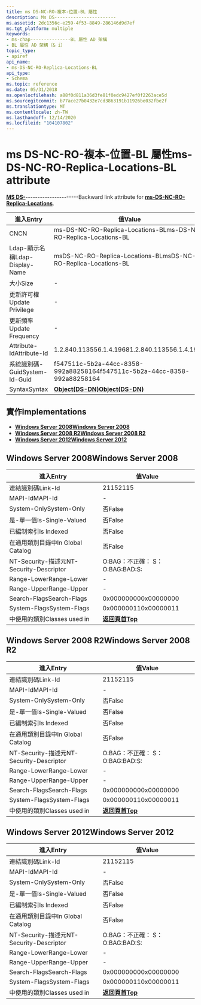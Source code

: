```yaml
---
title: ms DS-NC-RO-複本-位置-BL 屬性
description: Ms DS-----------------------
ms.assetid: 2dc1356c-e259-4f53-8849-286146d9d7ef
ms.tgt_platform: multiple
keywords:
- ms-chap---------------BL 屬性 AD 架構
- BL 屬性 AD 架構（& i）
topic_type:
- apiref
api_name:
- ms-DS-NC-RO-Replica-Locations-BL
api_type:
- Schema
ms.topic: reference
ms.date: 05/31/2018
ms.openlocfilehash: a88f0d811a36d3fe81f0edc9427ef0f2263ace5d
ms.sourcegitcommit: b77ace27b0432e7cd3863191b11926be032fbe2f
ms.translationtype: MT
ms.contentlocale: zh-TW
ms.lasthandoff: 12/14/2020
ms.locfileid: "104107802"
---
```

# <a name="ms-ds-nc-ro-replica-locations-bl-attribute"></a><span data-ttu-id="ce4c1-105">ms DS-NC-RO-複本-位置-BL 屬性</span><span class="sxs-lookup"><span data-stu-id="ce4c1-105">ms-DS-NC-RO-Replica-Locations-BL attribute</span></span>

<span data-ttu-id="ce4c1-106">[**MS DS-**](a-msds-nc-ro-replica-locations.md)----------------------</span><span class="sxs-lookup"><span data-stu-id="ce4c1-106">Backward link attribute for [**ms-DS-NC-RO-Replica-Locations**](a-msds-nc-ro-replica-locations.md).</span></span>



| <span data-ttu-id="ce4c1-107">進入</span><span class="sxs-lookup"><span data-stu-id="ce4c1-107">Entry</span></span> | <span data-ttu-id="ce4c1-108">值</span><span class="sxs-lookup"><span data-stu-id="ce4c1-108">Value</span></span> |
|-------------------|-----------------------------------------|
| <span data-ttu-id="ce4c1-109">CN</span><span class="sxs-lookup"><span data-stu-id="ce4c1-109">CN</span></span>                | <span data-ttu-id="ce4c1-110">ms-DS-NC-RO-Replica-Locations-BL</span><span class="sxs-lookup"><span data-stu-id="ce4c1-110">ms-DS-NC-RO-Replica-Locations-BL</span></span>        |
| <span data-ttu-id="ce4c1-111">Ldap-顯示名稱</span><span class="sxs-lookup"><span data-stu-id="ce4c1-111">Ldap-Display-Name</span></span> | <span data-ttu-id="ce4c1-112">msDS-NC-RO-Replica-Locations-BL</span><span class="sxs-lookup"><span data-stu-id="ce4c1-112">msDS-NC-RO-Replica-Locations-BL</span></span>         |
| <span data-ttu-id="ce4c1-113">大小</span><span class="sxs-lookup"><span data-stu-id="ce4c1-113">Size</span></span>              | \-                                      |
| <span data-ttu-id="ce4c1-114">更新許可權</span><span class="sxs-lookup"><span data-stu-id="ce4c1-114">Update Privilege</span></span>  | \-                                      |
| <span data-ttu-id="ce4c1-115">更新頻率</span><span class="sxs-lookup"><span data-stu-id="ce4c1-115">Update Frequency</span></span>  | \-                                      |
| <span data-ttu-id="ce4c1-116">Attribute-Id</span><span class="sxs-lookup"><span data-stu-id="ce4c1-116">Attribute-Id</span></span>      | <span data-ttu-id="ce4c1-117">1.2.840.113556.1.4.1968</span><span class="sxs-lookup"><span data-stu-id="ce4c1-117">1.2.840.113556.1.4.1968</span></span>                 |
| <span data-ttu-id="ce4c1-118">系統識別碼-Guid</span><span class="sxs-lookup"><span data-stu-id="ce4c1-118">System-Id-Guid</span></span>    | <span data-ttu-id="ce4c1-119">f547511c-5b2a-44cc-8358-992a88258164</span><span class="sxs-lookup"><span data-stu-id="ce4c1-119">f547511c-5b2a-44cc-8358-992a88258164</span></span>    |
| <span data-ttu-id="ce4c1-120">Syntax</span><span class="sxs-lookup"><span data-stu-id="ce4c1-120">Syntax</span></span>            | [<span data-ttu-id="ce4c1-121">**Object(DS-DN)**</span><span class="sxs-lookup"><span data-stu-id="ce4c1-121">**Object(DS-DN)**</span></span>](s-object-ds-dn.md) |



## <a name="implementations"></a><span data-ttu-id="ce4c1-122">實作</span><span class="sxs-lookup"><span data-stu-id="ce4c1-122">Implementations</span></span>

-   [<span data-ttu-id="ce4c1-123">**Windows Server 2008**</span><span class="sxs-lookup"><span data-stu-id="ce4c1-123">**Windows Server 2008**</span></span>](#windows-server-2008)
-   [<span data-ttu-id="ce4c1-124">**Windows Server 2008 R2**</span><span class="sxs-lookup"><span data-stu-id="ce4c1-124">**Windows Server 2008 R2**</span></span>](#windows-server-2008-r2)
-   [<span data-ttu-id="ce4c1-125">**Windows Server 2012**</span><span class="sxs-lookup"><span data-stu-id="ce4c1-125">**Windows Server 2012**</span></span>](#windows-server-2012)

## <a name="windows-server-2008"></a><span data-ttu-id="ce4c1-126">Windows Server 2008</span><span class="sxs-lookup"><span data-stu-id="ce4c1-126">Windows Server 2008</span></span>



| <span data-ttu-id="ce4c1-127">進入</span><span class="sxs-lookup"><span data-stu-id="ce4c1-127">Entry</span></span> | <span data-ttu-id="ce4c1-128">值</span><span class="sxs-lookup"><span data-stu-id="ce4c1-128">Value</span></span> |
|------------------------|---------------------------------|
| <span data-ttu-id="ce4c1-129">連結識別碼</span><span class="sxs-lookup"><span data-stu-id="ce4c1-129">Link-Id</span></span>                | <span data-ttu-id="ce4c1-130">2115</span><span class="sxs-lookup"><span data-stu-id="ce4c1-130">2115</span></span>                            |
| <span data-ttu-id="ce4c1-131">MAPI-Id</span><span class="sxs-lookup"><span data-stu-id="ce4c1-131">MAPI-Id</span></span>                | \-                              |
| <span data-ttu-id="ce4c1-132">System-Only</span><span class="sxs-lookup"><span data-stu-id="ce4c1-132">System-Only</span></span>            | <span data-ttu-id="ce4c1-133">否</span><span class="sxs-lookup"><span data-stu-id="ce4c1-133">False</span></span>                           |
| <span data-ttu-id="ce4c1-134">是-單一值</span><span class="sxs-lookup"><span data-stu-id="ce4c1-134">Is-Single-Valued</span></span>       | <span data-ttu-id="ce4c1-135">否</span><span class="sxs-lookup"><span data-stu-id="ce4c1-135">False</span></span>                           |
| <span data-ttu-id="ce4c1-136">已編制索引</span><span class="sxs-lookup"><span data-stu-id="ce4c1-136">Is Indexed</span></span>             | <span data-ttu-id="ce4c1-137">否</span><span class="sxs-lookup"><span data-stu-id="ce4c1-137">False</span></span>                           |
| <span data-ttu-id="ce4c1-138">在通用類別目錄中</span><span class="sxs-lookup"><span data-stu-id="ce4c1-138">In Global Catalog</span></span>      | <span data-ttu-id="ce4c1-139">否</span><span class="sxs-lookup"><span data-stu-id="ce4c1-139">False</span></span>                           |
| <span data-ttu-id="ce4c1-140">NT-Security-描述元</span><span class="sxs-lookup"><span data-stu-id="ce4c1-140">NT-Security-Descriptor</span></span> | <span data-ttu-id="ce4c1-141">O:BAG：不正確： S：</span><span class="sxs-lookup"><span data-stu-id="ce4c1-141">O:BAG:BAD:S:</span></span>                    |
| <span data-ttu-id="ce4c1-142">Range-Lower</span><span class="sxs-lookup"><span data-stu-id="ce4c1-142">Range-Lower</span></span>            | \-                              |
| <span data-ttu-id="ce4c1-143">Range-Upper</span><span class="sxs-lookup"><span data-stu-id="ce4c1-143">Range-Upper</span></span>            | \-                              |
| <span data-ttu-id="ce4c1-144">Search-Flags</span><span class="sxs-lookup"><span data-stu-id="ce4c1-144">Search-Flags</span></span>           | <span data-ttu-id="ce4c1-145">0x00000000</span><span class="sxs-lookup"><span data-stu-id="ce4c1-145">0x00000000</span></span>                      |
| <span data-ttu-id="ce4c1-146">System-Flags</span><span class="sxs-lookup"><span data-stu-id="ce4c1-146">System-Flags</span></span>           | <span data-ttu-id="ce4c1-147">0x00000011</span><span class="sxs-lookup"><span data-stu-id="ce4c1-147">0x00000011</span></span>                      |
| <span data-ttu-id="ce4c1-148">中使用的類別</span><span class="sxs-lookup"><span data-stu-id="ce4c1-148">Classes used in</span></span>        | [<span data-ttu-id="ce4c1-149">**返回頁首**</span><span class="sxs-lookup"><span data-stu-id="ce4c1-149">**Top**</span></span>](c-top.md)<br/> |



## <a name="windows-server-2008-r2"></a><span data-ttu-id="ce4c1-150">Windows Server 2008 R2</span><span class="sxs-lookup"><span data-stu-id="ce4c1-150">Windows Server 2008 R2</span></span>



| <span data-ttu-id="ce4c1-151">進入</span><span class="sxs-lookup"><span data-stu-id="ce4c1-151">Entry</span></span> | <span data-ttu-id="ce4c1-152">值</span><span class="sxs-lookup"><span data-stu-id="ce4c1-152">Value</span></span> |
|------------------------|---------------------------------|
| <span data-ttu-id="ce4c1-153">連結識別碼</span><span class="sxs-lookup"><span data-stu-id="ce4c1-153">Link-Id</span></span>                | <span data-ttu-id="ce4c1-154">2115</span><span class="sxs-lookup"><span data-stu-id="ce4c1-154">2115</span></span>                            |
| <span data-ttu-id="ce4c1-155">MAPI-Id</span><span class="sxs-lookup"><span data-stu-id="ce4c1-155">MAPI-Id</span></span>                | \-                              |
| <span data-ttu-id="ce4c1-156">System-Only</span><span class="sxs-lookup"><span data-stu-id="ce4c1-156">System-Only</span></span>            | <span data-ttu-id="ce4c1-157">否</span><span class="sxs-lookup"><span data-stu-id="ce4c1-157">False</span></span>                           |
| <span data-ttu-id="ce4c1-158">是-單一值</span><span class="sxs-lookup"><span data-stu-id="ce4c1-158">Is-Single-Valued</span></span>       | <span data-ttu-id="ce4c1-159">否</span><span class="sxs-lookup"><span data-stu-id="ce4c1-159">False</span></span>                           |
| <span data-ttu-id="ce4c1-160">已編制索引</span><span class="sxs-lookup"><span data-stu-id="ce4c1-160">Is Indexed</span></span>             | <span data-ttu-id="ce4c1-161">否</span><span class="sxs-lookup"><span data-stu-id="ce4c1-161">False</span></span>                           |
| <span data-ttu-id="ce4c1-162">在通用類別目錄中</span><span class="sxs-lookup"><span data-stu-id="ce4c1-162">In Global Catalog</span></span>      | <span data-ttu-id="ce4c1-163">否</span><span class="sxs-lookup"><span data-stu-id="ce4c1-163">False</span></span>                           |
| <span data-ttu-id="ce4c1-164">NT-Security-描述元</span><span class="sxs-lookup"><span data-stu-id="ce4c1-164">NT-Security-Descriptor</span></span> | <span data-ttu-id="ce4c1-165">O:BAG：不正確： S：</span><span class="sxs-lookup"><span data-stu-id="ce4c1-165">O:BAG:BAD:S:</span></span>                    |
| <span data-ttu-id="ce4c1-166">Range-Lower</span><span class="sxs-lookup"><span data-stu-id="ce4c1-166">Range-Lower</span></span>            | \-                              |
| <span data-ttu-id="ce4c1-167">Range-Upper</span><span class="sxs-lookup"><span data-stu-id="ce4c1-167">Range-Upper</span></span>            | \-                              |
| <span data-ttu-id="ce4c1-168">Search-Flags</span><span class="sxs-lookup"><span data-stu-id="ce4c1-168">Search-Flags</span></span>           | <span data-ttu-id="ce4c1-169">0x00000000</span><span class="sxs-lookup"><span data-stu-id="ce4c1-169">0x00000000</span></span>                      |
| <span data-ttu-id="ce4c1-170">System-Flags</span><span class="sxs-lookup"><span data-stu-id="ce4c1-170">System-Flags</span></span>           | <span data-ttu-id="ce4c1-171">0x00000011</span><span class="sxs-lookup"><span data-stu-id="ce4c1-171">0x00000011</span></span>                      |
| <span data-ttu-id="ce4c1-172">中使用的類別</span><span class="sxs-lookup"><span data-stu-id="ce4c1-172">Classes used in</span></span>        | [<span data-ttu-id="ce4c1-173">**返回頁首**</span><span class="sxs-lookup"><span data-stu-id="ce4c1-173">**Top**</span></span>](c-top.md)<br/> |



## <a name="windows-server-2012"></a><span data-ttu-id="ce4c1-174">Windows Server 2012</span><span class="sxs-lookup"><span data-stu-id="ce4c1-174">Windows Server 2012</span></span>



| <span data-ttu-id="ce4c1-175">進入</span><span class="sxs-lookup"><span data-stu-id="ce4c1-175">Entry</span></span> | <span data-ttu-id="ce4c1-176">值</span><span class="sxs-lookup"><span data-stu-id="ce4c1-176">Value</span></span> |
|------------------------|---------------------------------|
| <span data-ttu-id="ce4c1-177">連結識別碼</span><span class="sxs-lookup"><span data-stu-id="ce4c1-177">Link-Id</span></span>                | <span data-ttu-id="ce4c1-178">2115</span><span class="sxs-lookup"><span data-stu-id="ce4c1-178">2115</span></span>                            |
| <span data-ttu-id="ce4c1-179">MAPI-Id</span><span class="sxs-lookup"><span data-stu-id="ce4c1-179">MAPI-Id</span></span>                | \-                              |
| <span data-ttu-id="ce4c1-180">System-Only</span><span class="sxs-lookup"><span data-stu-id="ce4c1-180">System-Only</span></span>            | <span data-ttu-id="ce4c1-181">否</span><span class="sxs-lookup"><span data-stu-id="ce4c1-181">False</span></span>                           |
| <span data-ttu-id="ce4c1-182">是-單一值</span><span class="sxs-lookup"><span data-stu-id="ce4c1-182">Is-Single-Valued</span></span>       | <span data-ttu-id="ce4c1-183">否</span><span class="sxs-lookup"><span data-stu-id="ce4c1-183">False</span></span>                           |
| <span data-ttu-id="ce4c1-184">已編制索引</span><span class="sxs-lookup"><span data-stu-id="ce4c1-184">Is Indexed</span></span>             | <span data-ttu-id="ce4c1-185">否</span><span class="sxs-lookup"><span data-stu-id="ce4c1-185">False</span></span>                           |
| <span data-ttu-id="ce4c1-186">在通用類別目錄中</span><span class="sxs-lookup"><span data-stu-id="ce4c1-186">In Global Catalog</span></span>      | <span data-ttu-id="ce4c1-187">否</span><span class="sxs-lookup"><span data-stu-id="ce4c1-187">False</span></span>                           |
| <span data-ttu-id="ce4c1-188">NT-Security-描述元</span><span class="sxs-lookup"><span data-stu-id="ce4c1-188">NT-Security-Descriptor</span></span> | <span data-ttu-id="ce4c1-189">O:BAG：不正確： S：</span><span class="sxs-lookup"><span data-stu-id="ce4c1-189">O:BAG:BAD:S:</span></span>                    |
| <span data-ttu-id="ce4c1-190">Range-Lower</span><span class="sxs-lookup"><span data-stu-id="ce4c1-190">Range-Lower</span></span>            | \-                              |
| <span data-ttu-id="ce4c1-191">Range-Upper</span><span class="sxs-lookup"><span data-stu-id="ce4c1-191">Range-Upper</span></span>            | \-                              |
| <span data-ttu-id="ce4c1-192">Search-Flags</span><span class="sxs-lookup"><span data-stu-id="ce4c1-192">Search-Flags</span></span>           | <span data-ttu-id="ce4c1-193">0x00000000</span><span class="sxs-lookup"><span data-stu-id="ce4c1-193">0x00000000</span></span>                      |
| <span data-ttu-id="ce4c1-194">System-Flags</span><span class="sxs-lookup"><span data-stu-id="ce4c1-194">System-Flags</span></span>           | <span data-ttu-id="ce4c1-195">0x00000011</span><span class="sxs-lookup"><span data-stu-id="ce4c1-195">0x00000011</span></span>                      |
| <span data-ttu-id="ce4c1-196">中使用的類別</span><span class="sxs-lookup"><span data-stu-id="ce4c1-196">Classes used in</span></span>        | [<span data-ttu-id="ce4c1-197">**返回頁首**</span><span class="sxs-lookup"><span data-stu-id="ce4c1-197">**Top**</span></span>](c-top.md)<br/> |



 

 





